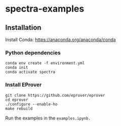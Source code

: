 # spectra-examples


## Installation 

Install Conda: https://anaconda.org/anaconda/conda

### Python dependencies 
```
conda env create -f environment.yml
conda init 
conda activate spectra
```

### Install EProver

```
git clone https://github.com/eprover/eprover
cd eprover
./configure --enable-ho
make rebuild
```

Run the examples in the `examples.ipynb.`